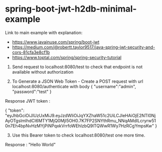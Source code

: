 # spring-boot-jwt-h2db-minimal-example

Link to main example with explanation:
- https://www.javainuse.com/spring/boot-jwt
- https://medium.com/@robertt.taylor9517/java-spring-jwt-security-and-cors-81cfa3e8cf1b
- https://www.toptal.com/spring/spring-security-tutorial

1) Send request to localhost:8080/test to check that endpoint is not available without authorization


2) To Generate a JSON Web Token - Create a POST request with url localhost:8080/authenticate with body
{
    "username":"admin",
    "password":"test"
}

Response JWT token :

{
    "token": "eyJhbGciOiJIUzUxMiJ9.eyJzdWIiOiJqYXZhaW51c2UiLCJleHAiOjE2NTI0NjAyOTgsImlhdCI6MTY1MjQ0MjI5OH0.7K7FP2SNYthRmu_NNqAMdILcryrw510n7Eh4bpNvHzMYjPiNPqxkVrrfoWEhIzbQ9ITQWwR1Wy7HzRCgYmpsKw"
}


3) Use this Bearer token to check localhost:8080/test one more time.

Response : "Hello World"

